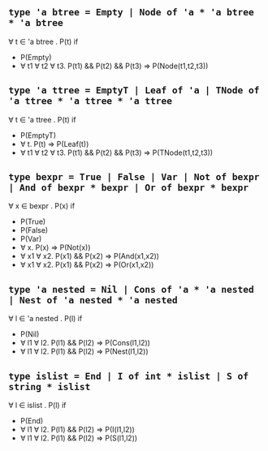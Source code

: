 ## `type 'a btree = Empty | Node of 'a * 'a btree  * 'a btree`

  &forall; t &in; 'a btree . P(t) if
  + P(Empty)
  + &forall; t1 &forall; t2 &forall; t3. P(t1) && P(t2) && P(t3) &rArr; P(Node(t1,t2,t3))

## `type 'a ttree = EmptyT | Leaf of 'a | TNode of 'a ttree * 'a ttree * 'a ttree`

  &forall; t &in; 'a ttree . P(t) if
  + P(EmptyT)
  + &forall; t. P(t) &rArr; P(Leaf(t))
  + &forall; t1 &forall; t2 &forall; t3. P(t1) && P(t2) && P(t3) &rArr; P(TNode(t1,t2,t3))

## `type bexpr = True | False | Var | Not of bexpr | And of bexpr * bexpr | Or of bexpr * bexpr`

  &forall; x &in; bexpr . P(x) if
  + P(True)
  + P(False)
  + P(Var)
  + &forall; x. P(x) &rArr; P(Not(x))
  + &forall; x1 &forall; x2. P(x1) && P(x2) &rArr; P(And(x1,x2))
  + &forall; x1 &forall; x2. P(x1) && P(x2) &rArr; P(Or(x1,x2))

## `type 'a nested = Nil | Cons of 'a * 'a nested | Nest of 'a nested * 'a nested`

  &forall; l &in; 'a nested . P(l) if
  + P(Nil)
  + &forall; l1 &forall; l2. P(l1) && P(l2) &rArr; P(Cons(l1,l2))
  + &forall; l1 &forall; l2. P(l1) && P(l2) &rArr; P(Nest(l1,l2))

## `type islist = End | I of int * islist | S of string * islist`

  &forall; l &in; islist . P(l) if
  + P(End)
  + &forall; l1 &forall; l2. P(l1) && P(l2) &rArr; P(I(l1,l2))
  + &forall; l1 &forall; l2. P(l1) && P(l2) &rArr; P(S(l1,l2))
